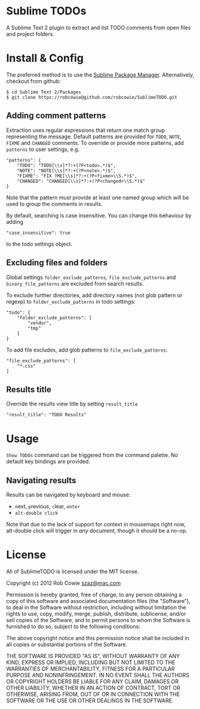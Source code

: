 # Sublime TODOs

A Sublime Text 2 plugin to extract and list TODO comments from open files and 
project folders.


# Install & Config

The preferred method is to use the [Sublime Package Manager](http://wbond.net/sublime_packages/package_control). Alternatively, checkout from github:

    $ cd Sublime Text 2/Packages
    $ git clone https://robcowie@github.com/robcowie/SublimeTODO.git

## Adding comment patterns

Extraction uses regular expressions that return one match group 
representing the message. Default patterns are provided for `TODO`, `NOTE`, `FIXME` 
and `CHANGED` comments.
To override or provide more patterns, add `patterns` to user settings, e.g.

    "patterns": {
        "TODO": "TODO[\\s]*?:+(?P<todo>.*)$",
        "NOTE": "NOTE[\\s]*?:+(?P<note>.*)$",
        "FIXME": "FIX ?ME[\\s]*?:+(?P<fixme>\\S.*)$",
        "CHANGED": "CHANGED[\\s]*?:+(?P<changed>\\S.*)$"
    }

Note that the pattern _must_ provide at least one named group which will be used to group the comments in results.

By default, searching is case insensitive. You can change this behaviour by adding 

    "case_insensitive": true

to the todo settings object.

## Excluding files and folders

Global settings `folder_exclude_patterns`, `file_exclude_patterns` and `binary_file_patterns` are excluded from search results.

To exclude further directories, add directory names (not glob pattern or regexp) to `folder_exclude_patterns` in todo settings:

    "todo": {
        "folder_exclude_patterns": [
            "vendor", 
            "tmp"
        ]
    }

To add file excludes, add glob patterns to `file_exclude_patterns`:

    "file_exclude_patterns": [
        "*.css"
    ]


## Results title

Override the results view title by setting `result_title`

    "result_title": "TODO Results"

# Usage

`Show TODOs` command can be triggered from the command palette. No default 
key bindings are provided.

## Navigating results

Results can be navigated by keyboard and mouse:

 * `n`ext, `p`revious, `c`lear, `enter`
 * `alt-double click`

 Note that due to the lack of support for context in mousemaps right now,
 alt-double click will trigger in _any_ document, though it should be a no-op.

# License

All of SublimeTODO is licensed under the MIT license.

Copyright (c) 2012 Rob Cowie <szaz@mac.com>

Permission is hereby granted, free of charge, to any person obtaining a copy of this software and associated documentation files (the "Software"), to deal in the Software without restriction, including without limitation the rights to use, copy, modify, merge, publish, distribute, sublicense, and/or sell copies of the Software, and to permit persons to whom the Software is furnished to do so, subject to the following conditions:

The above copyright notice and this permission notice shall be included in all copies or substantial portions of the Software.

THE SOFTWARE IS PROVIDED "AS IS", WITHOUT WARRANTY OF ANY KIND, EXPRESS OR IMPLIED, INCLUDING BUT NOT LIMITED TO THE WARRANTIES OF MERCHANTABILITY, FITNESS FOR A PARTICULAR PURPOSE AND NONINFRINGEMENT. IN NO EVENT SHALL THE AUTHORS OR COPYRIGHT HOLDERS BE LIABLE FOR ANY CLAIM, DAMAGES OR OTHER LIABILITY, WHETHER IN AN ACTION OF CONTRACT, TORT OR OTHERWISE, ARISING FROM, OUT OF OR IN CONNECTION WITH THE SOFTWARE OR THE USE OR OTHER DEALINGS IN THE SOFTWARE.